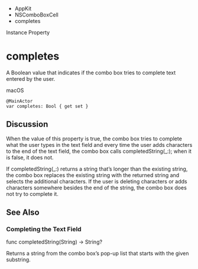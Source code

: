 

- AppKit
- NSComboBoxCell
-  completes 

Instance Property

# completes

A Boolean value that indicates if the combo box tries to complete text entered by the user.

macOS

``` source
@MainActor
var completes: Bool { get set }
```

## Discussion

When the value of this property is true, the combo box tries to complete what the user types in the text field and every time the user adds characters to the end of the text field, the combo box calls completedString(_:); when it is false, it does not.

If completedString(_:) returns a string that’s longer than the existing string, the combo box replaces the existing string with the returned string and selects the additional characters. If the user is deleting characters or adds characters somewhere besides the end of the string, the combo box does not try to complete it.

## See Also

### Completing the Text Field

func completedString(String) -> String?

Returns a string from the combo box’s pop-up list that starts with the given substring.

